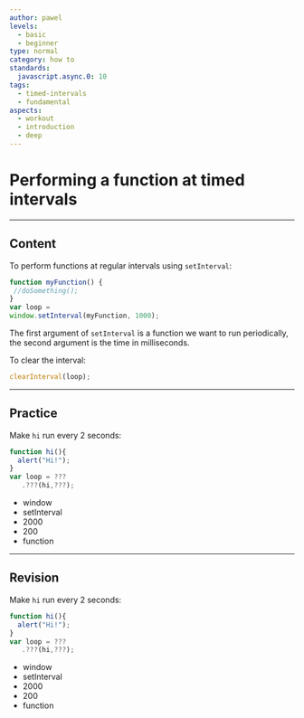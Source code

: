 ```yaml
---
author: pawel
levels:
  - basic
  - beginner
type: normal
category: how to
standards:
  javascript.async.0: 10
tags:
  - timed-intervals
  - fundamental
aspects:
  - workout
  - introduction
  - deep
---
```


# Performing a function at timed intervals


---

## Content

To perform functions at regular intervals using `setInterval`:

```javascript
function myFunction() {
 //doSomething();
}
var loop = 
window.setInterval(myFunction, 1000);
```

The first argument of `setInterval` is a function we want to run periodically, the second argument is the time in milliseconds.

To clear the interval:

```javascript
clearInterval(loop);
```


---

## Practice

Make `hi` run every 2 seconds:

```javascript
function hi(){
  alert("Hi!");
}
var loop = ???
   .???(hi,???);
```

* window
* setInterval
* 2000
* 200
* function


---

## Revision

Make `hi` run every 2 seconds:

```javascript
function hi(){
  alert("Hi!");
}
var loop = ???
   .???(hi,???);
```

* window
* setInterval
* 2000
* 200
* function

